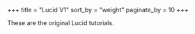 +++
title = "Lucid V1"
sort_by = "weight"
paginate_by = 10
+++

These are the original Lucid tutorials.